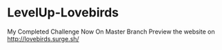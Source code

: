 # LevelUp-Lovebirds
My Completed Challenge Now On Master Branch
Preview the website on
http://lovebirds.surge.sh/
